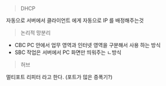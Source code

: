 > DHCP   

자동으로 서버에서 클라이언트 에게 자동으로 IP 를 배정해주는것   
>논리적 망분리   
- CBC
PC 안에서 업무 영역과 인터넷 영역을 구분해서 사용 하는 방식
- SBC
작업은 서버에서 PC 화면만 띄워주는 ㄴ방식
> 허브

멀티포트 리피터 라고 한다. (포트가 많은 증폭기?)
